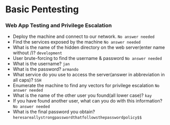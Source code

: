 # Basic Pentesting

### Web App Testing and Privilege Escalation
- Deploy the machine and connect to our network. `No answer needed`<br />
- Find the services exposed by the machine `No answer needed`<br />
- What is the name of the hidden directory on the web server(enter name without /)? `development`<br />
- User brute-forcing to find the username & password `No answer needed`<br />
- What is the username? `jan`<br />
- What is the password? `armando`<br />
- What service do you use to access the server(answer in abbreviation in all caps)? `SSH`<br />
- Enumerate the machine to find any vectors for privilege escalation `No answer needed`<br />
- What is the name of the other user you found(all lower case)? `kay`<br />
- If you have found another user, what can you do with this information? `No answer needed`<br />
- What is the final password you obtain? `heresareallystrongpasswordthatfollowsthepasswordpolicy$$`<br />
